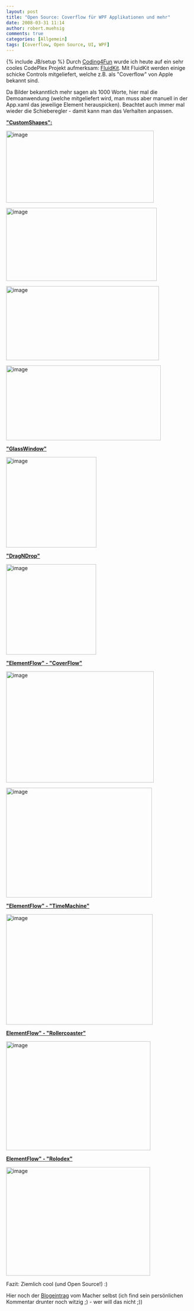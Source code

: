 ```yaml
---
layout: post
title: "Open Source: Coverflow für WPF Applikationen und mehr"
date: 2008-03-31 11:14
author: robert.muehsig
comments: true
categories: [Allgemein]
tags: [Coverflow, Open Source, UI, WPF]
---
```

{% include JB/setup %}
Durch <a href="http://blogs.msdn.com/coding4fun/archive/2008/03/27/8336076.aspx">Coding4Fun</a> wurde ich heute auf ein sehr cooles CodePlex Projekt aufmerksam: <a href="http://www.codeplex.com/fluidkit">FluidKit</a>. Mit FluidKit werden einige schicke Controls mitgeliefert, welche z.B. als "Coverflow" von Apple bekannt sind.

Da Bilder bekanntlich mehr sagen als 1000 Worte, hier mal die Demoanwendung (welche mitgeliefert wird, man muss aber manuell in der App.xaml das jeweilige Element herauspicken). Beachtet auch immer mal wieder die Schieberegler - damit kann man das Verhalten anpassen.

<strong><u>"CustomShapes":</u></strong>

<a href="{{BASE_PATH}}/assets/wp-images/image353.png"><img src="{{BASE_PATH}}/assets/wp-images/image-thumb332.png" style="border: 0px none " alt="image" border="0" height="194" width="399" /></a>

<a href="{{BASE_PATH}}/assets/wp-images/image354.png"><img src="{{BASE_PATH}}/assets/wp-images/image-thumb333.png" style="border: 0px none " alt="image" border="0" height="197" width="407" /></a>

<a href="{{BASE_PATH}}/assets/wp-images/image355.png"><img src="{{BASE_PATH}}/assets/wp-images/image-thumb334.png" style="border: 0px none " alt="image" border="0" height="200" width="413" /></a>

<a href="{{BASE_PATH}}/assets/wp-images/image356.png"><img src="{{BASE_PATH}}/assets/wp-images/image-thumb335.png" style="border: 0px none " alt="image" border="0" height="202" width="418" /></a>

<strong><u>"GlassWindow"</u></strong>

<a href="{{BASE_PATH}}/assets/wp-images/image357.png"><img src="{{BASE_PATH}}/assets/wp-images/image-thumb336.png" style="border: 0px none " alt="image" border="0" height="244" width="244" /></a>

<strong><u>"DragNDrop"</u></strong>

<a href="{{BASE_PATH}}/assets/wp-images/image358.png"><img src="{{BASE_PATH}}/assets/wp-images/image-thumb337.png" style="border: 0px none " alt="image" border="0" height="244" width="243" /></a>

<strong><u>"ElementFlow" - "CoverFlow"</u></strong>

<a href="{{BASE_PATH}}/assets/wp-images/image359.png"><img src="{{BASE_PATH}}/assets/wp-images/image-thumb338.png" style="border: 0px none " alt="image" border="0" height="300" width="399" /></a>

<a href="{{BASE_PATH}}/assets/wp-images/image360.png"><img src="{{BASE_PATH}}/assets/wp-images/image-thumb339.png" style="border: 0px none " alt="image" border="0" height="296" width="394" /></a>

<strong><u>"ElementFlow" - "TimeMachine"</u></strong>

<a href="{{BASE_PATH}}/assets/wp-images/image361.png"><img src="{{BASE_PATH}}/assets/wp-images/image-thumb340.png" style="border: 0px none " alt="image" border="0" height="298" width="396" /></a>

<strong><u>ElementFlow" - "Rollercoaster"</u></strong>

<a href="{{BASE_PATH}}/assets/wp-images/image362.png"><img src="{{BASE_PATH}}/assets/wp-images/image-thumb341.png" style="border: 0px none " alt="image" border="0" height="294" width="390" /></a>

<strong><u>ElementFlow" - "Rolodex"</u></strong>

<a href="{{BASE_PATH}}/assets/wp-images/image363.png"><img src="{{BASE_PATH}}/assets/wp-images/image-thumb342.png" style="border: 0px none " alt="image" border="0" height="293" width="389" /></a>

Fazit: Ziemlich cool (und Open Source!) :)

Hier noch der <a href="http://blog.pixelingene.com/?p=145">Blogeintrag</a> vom Macher selbst (ich find sein persönlichen Kommentar drunter noch witzig ;) - wer will das nicht ;))
